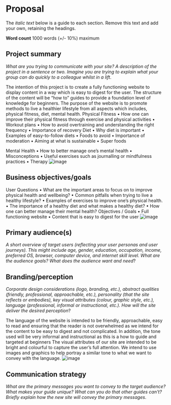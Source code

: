 # Proposal

The _italic text_ below is a guide to each section. Remove this text and add your own, retaining the headings.

**Word count** 1000 words (+/- 10%) maximum

## Project summary

_What are you trying to communicate with your site? A description of the project in a sentence or two. Imagine you are trying to explain what your group can do quickly to a colleague whilst in a lift_.

The intention of this project is to create a fully functioning website to display content in a way which is easy to digest for the user.
The structure of the content will be “how to” guides to provide a foundation level of knowledge for beginners. 
The purpose of the website is to promote methods to live a healthier lifestyle from all aspects which includes, physical fitness, diet, mental health.
Physical Fitness
•	How one can improve their physical fitness through exercise and physical activities
•	Workout plans
•	How to avoid overtraining and understanding the right frequency 
•	Importance of recovery 
Diet
•	Why diet is important 
•	Examples of easy-to-follow diets
•	Foods to avoid
•	Importance of moderation
•	Aiming at what is sustainable 
•	Super foods

Mental Health
•	How to better manage one’s mental health 
•	Misconceptions
•	Useful exercises such as journalling or mindfulness practices 
•	Therapy
![image](https://user-images.githubusercontent.com/125029956/221148468-59b84a1c-17a5-48bd-9eb9-b16b20cacabd.png)


## Business objectives/goals

User Questions
•	What are the important areas to focus on to improve physical health and wellbeing?
•	Common pitfalls when trying to live a healthy lifestyle?
•	Examples of exercises to improve one’s physical health.
•	The importance of a healthy diet and what makes a healthy diet?
•	How one can better manage their mental health?
Objectives / Goals 
•	Full functioning website
•	Content that is easy to digest for the user 
![image](https://user-images.githubusercontent.com/125029956/221148553-98051970-ce93-4636-938a-0574bfbd3642.png)


## Primary audience(s)

_A short overview of target users (reflecting your user personas and user journeys). This might include age, gender, education, occupation, income, preferred OS, browser, computer device, and internet skill level. What are the audience goals? What does the audience want and need_?

## Branding/perception

_Corporate design considerations (logo, branding, etc.), abstract qualities (friendly, professional, approachable, etc.), personality (that the site reflects or embodies), key visual attributes (colour, graphic style, etc.), language (professional, informal or instructional, etc.). How will the site deliver the desired perception_?

The language of the website is intended to be friendly, approachable, easy to read and ensuring that the reader is not overwhelmed as we intend for the content to be easy to digest and not complicated. In addition, the tone used will be very informal and instructional as this is a how to guide and targeted at beginners 
The visual attributes of our site are intended to be bright and colourful to capture the user’s full attention. We intend to use images and graphics to help portray a similar tone to what we want to convey with the language. 
![image](https://user-images.githubusercontent.com/125029956/221148630-2f6f8e00-3ee0-405c-b7ad-7366735ecece.png)


## Communication strategy

_What are the primary messages you want to convey to the target audience? What makes your guide unique? What can you do that other guides can&#39;t? Briefly explain how the new site will convey the primary messages_.

